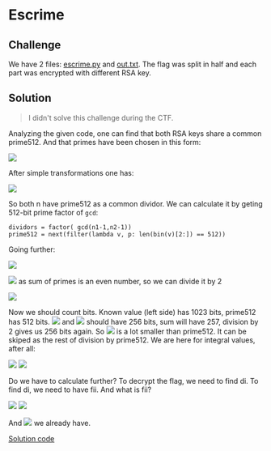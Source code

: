 # Escrime

## Challenge

We have 2 files: [escrime.py](escrime.py) and [out.txt](out.txt). The flag was split in half and each part was encrypted with different RSA key.

## Solution

> I didn't solve this challenge during the CTF.

Analyzing the given code, one can find that both RSA keys share a common prime512. And that primes have been chosen in this form:

<img src="https://render.githubusercontent.com/render/math?math=n_i%20%3D%20%282%5C%20prime512%5C%20p_i%20%2B%201%29%282%5C%20prime512%5C%20q_i%20%2B%201%29" />

After simple transformations one has:

<img src="https://render.githubusercontent.com/render/math?math=n_i%20-%201%20%3D%202%5C%20prime512%5C%20%282%5C%20prime512%5C%20p_i%5C%20q_i%20%2B%20p_i%2Bq_i%29" />

So both n have prime512 as a common dividor. We can calculate it by geting 512-bit prime factor of `gcd`:

```python3
dividors = factor( gcd(n1-1,n2-1))
prime512 = next(filter(lambda v, p: len(bin(v)[2:]) == 512))
```

Going further:

<img src="https://render.githubusercontent.com/render/math?math=%5Cfrac%7Bn_i%20-%201%7D%7B2%5C%20prime512%7D%5C%20%3D%202%5C%20prime512%5C%20p_i%5C%20q_i%20%2B%20p_i%2Bq_i" />

<img src="https://render.githubusercontent.com/render/math?math=p_i%2Bq_i" /> as sum of primes is an even number, so we can divide it by 2

<img src="https://render.githubusercontent.com/render/math?math=%5Cfrac%7Bn_i%20-%201%7D%7B4%5C%20prime512%7D%20%3D%20prime512%5C%20p_i%5C%20q_i%20%2B%20%5Cfrac%7Bp_i%2Bq_i%7D2" />

Now we should count bits. Known value (left side) has 1023 bits, prime512 has 512 bits. <img src="https://render.githubusercontent.com/render/math?math=p_i" /> and <img src="https://render.githubusercontent.com/render/math?math=q_i" /> should have 256 bits, sum will have 257, division by 2 gives us 256 bits again. So <img src="https://render.githubusercontent.com/render/math?math=%28p_i%2Bq_i%29%2F2" /> is a lot smaller than prime512. It can be skiped as the rest of division by prime512. We are here for integral values, after all:

<img src="https://render.githubusercontent.com/render/math?math=ls_i%20%3D%20%5Cfrac%7Bn_i-1%7D%7B4%5C%20prime512%7D" />
<img src="https://render.githubusercontent.com/render/math?math=p_i%5C%20q_i%20%3D%20ls_i%5C%20%2F%2Fprime512" />

Do we have to calculate further? To decrypt the flag, we need to find di. To find di, we need to have fii. And what is fii?

<img src="https://render.githubusercontent.com/render/math?math=ni%20%3D%20%282%20prime512%20pi%20%2B%201%29%282%20prime512%20qi%20%2B%201%29" />

<img src="https://render.githubusercontent.com/render/math?math=fi_i%20%3D%202%20prime512%20pi%20%2A%202%20prime512q1%20%3D%204%20prime512%5E2%20pi%20qi" />

And <img src="https://render.githubusercontent.com/render/math?math=p_i%5C%20q_i" /> we already have.

[Solution code](sol.py)
